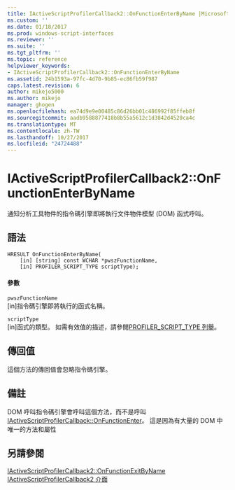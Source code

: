 ```yaml
---
title: IActiveScriptProfilerCallback2::OnFunctionEnterByName |Microsoft 文件
ms.custom: ''
ms.date: 01/18/2017
ms.prod: windows-script-interfaces
ms.reviewer: ''
ms.suite: ''
ms.tgt_pltfrm: ''
ms.topic: reference
helpviewer_keywords:
- IActiveScriptProfilerCallback2::OnFunctionEnterByName
ms.assetid: 24b1593a-97fc-4d70-9b85-ec86fb59f987
caps.latest.revision: 6
author: mikejo5000
ms.author: mikejo
manager: ghogen
ms.openlocfilehash: ea74d9e9e00485c86d26bb01c486992f85ffeb8f
ms.sourcegitcommit: aadb9588877418b8b55a5612c1d3842d4520ca4c
ms.translationtype: MT
ms.contentlocale: zh-TW
ms.lasthandoff: 10/27/2017
ms.locfileid: "24724488"
---
```

# <a name="iactivescriptprofilercallback2onfunctionenterbyname"></a>IActiveScriptProfilerCallback2::OnFunctionEnterByName
通知分析工具物件的指令碼引擎即將執行文件物件模型 (DOM) 函式呼叫。  
  
## <a name="syntax"></a>語法  
  
```  
HRESULT OnFunctionEnterByName(  
    [in] [string] const WCHAR *pwszFunctionName,  
    [in] PROFILER_SCRIPT_TYPE scriptType);  
```  
  
#### <a name="parameters"></a>參數  
 `pwszFunctionName`  
 [in]指令碼引擎即將執行的函式名稱。  
  
 `scriptType`  
 [in]函式的類型。 如需有效值的描述，請參閱[PROFILER_SCRIPT_TYPE 列舉](../../winscript/reference/profiler-script-type-enumeration.md)。  
  
## <a name="return-value"></a>傳回值  
 這個方法的傳回值會忽略指令碼引擎。  
  
## <a name="remarks"></a>備註  
 DOM 呼叫指令碼引擎會呼叫這個方法，而不是呼叫[IActiveScriptProfilerCallback::OnFunctionEnter](../../winscript/reference/iactivescriptprofilercallback-onfunctionenter.md)。 這是因為有大量的 DOM 中唯一的方法和屬性  
  
## <a name="see-also"></a>另請參閱  
 [IActiveScriptProfilerCallback2::OnFunctionExitByName](../../winscript/reference/iactivescriptprofilercallback2-onfunctionexitbyname.md)   
 [IActiveScriptProfilerCallback2 介面](../../winscript/reference/iactivescriptprofilercallback2-interface.md)